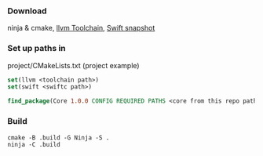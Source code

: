 ### Download
ninja & cmake,
[llvm Toolchain](https://github.com/ARM-software/LLVM-embedded-toolchain-for-Arm/releases),
[Swift snapshot](https://www.swift.org/download/)

### Set up paths in
project/CMakeLists.txt (project example)
```CMake
set(llvm <toolchain path>)
set(swift <swiftc path>)

find_package(Core 1.0.0 CONFIG REQUIRED PATHS <core from this repo path>)
```

### Build
```shell
cmake -B .build -G Ninja -S .
ninja -C .build
```
